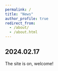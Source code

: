 ```yaml
---
permalink: /
title: "News"
author_profile: true
redirect_from: 
  - /about/
  - /about.html
---
```


## 2024.02.17
The site is on, welcome!

